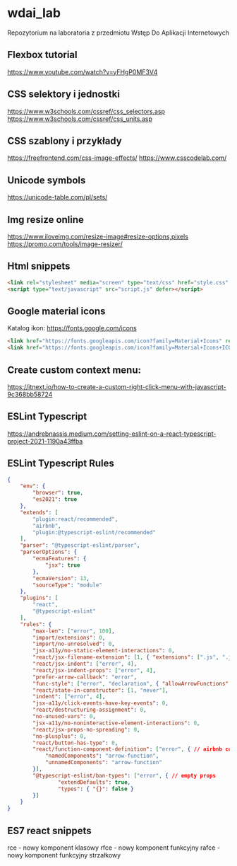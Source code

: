 # wdai_lab

Repozytorium na laboratoria z przedmiotu Wstęp Do Aplikacji Internetowych

## Flexbox tutorial

https://www.youtube.com/watch?v=yFHgP0MF3V4

## CSS selektory i jednostki

https://www.w3schools.com/cssref/css_selectors.asp
https://www.w3schools.com/cssref/css_units.asp

## CSS szablony i przykłady

https://freefrontend.com/css-image-effects/
https://www.csscodelab.com/

## Unicode symbols

https://unicode-table.com/pl/sets/

## Img resize online

https://www.iloveimg.com/resize-image#resize-options,pixels
https://promo.com/tools/image-resizer/

## Html snippets

```html
<link rel="stylesheet" media="screen" type="text/css" href="style.css" />
<script type="text/javascript" src="script.js" defer></script>
```

## Google material icons

Katalog ikon: https://fonts.google.com/icons

```html
<link href="https://fonts.googleapis.com/icon?family=Material+Icons" rel="stylesheet" />
<link href="https://fonts.googleapis.com/icon?family=Material+Icons+ICON_TYPE" rel="stylesheet" />
```

## Create custom context menu:

https://itnext.io/how-to-create-a-custom-right-click-menu-with-javascript-9c368bb58724

## ESLint Typescript

https://andrebnassis.medium.com/setting-eslint-on-a-react-typescript-project-2021-1190a43ffba

##

## ESLint Typescript Rules

```json
{
    "env": {
        "browser": true,
        "es2021": true
    },
    "extends": [
        "plugin:react/recommended",
        "airbnb",
        "plugin:@typescript-eslint/recommended"
    ],
    "parser": "@typescript-eslint/parser",
    "parserOptions": {
        "ecmaFeatures": {
            "jsx": true
        },
        "ecmaVersion": 13,
        "sourceType": "module"
    },
    "plugins": [
        "react",
        "@typescript-eslint"
    ],
    "rules": {
        "max-len": ["error", 100],
        "import/extensions": 0,
        "import/no-unresolved": 0,
        "jsx-a11y/no-static-element-interactions": 0,
        "react/jsx-filename-extension": [1, { "extensions": [".js", ".jsx", ".ts", ".tsx"] }],
        "react/jsx-indent": ["error", 4],
        "react/jsx-indent-props": ["error", 4],
        "prefer-arrow-callback": "error",
        "func-style": ["error", "declaration", { "allowArrowFunctions": true }],
        "react/state-in-constructor": [1, "never"],
        "indent": ["error", 4],
        "jsx-a11y/click-events-have-key-events": 0,
        "react/destructuring-assignment": 0,
        "no-unused-vars": 0,
        "jsx-a11y/no-noninteractive-element-interactions": 0,
        "react/jsx-props-no-spreading": 0,
        "no-plusplus": 0,
        "react/button-has-type": 0,
        "react/function-component-definition": ["error", { // airbnb config bug
            "namedComponents": "arrow-function",
            "unnamedComponents": "arrow-function"
        }],
        "@typescript-eslint/ban-types": ["error", { // empty props
                "extendDefaults": true,
                "types": { "{}": false }
        }]
    }
}
```

## ES7 react snippets
rce - nowy komponent klasowy
rfce - nowy komponent funkcyjny
rafce - nowy komponent funkcyjny strzałkowy
